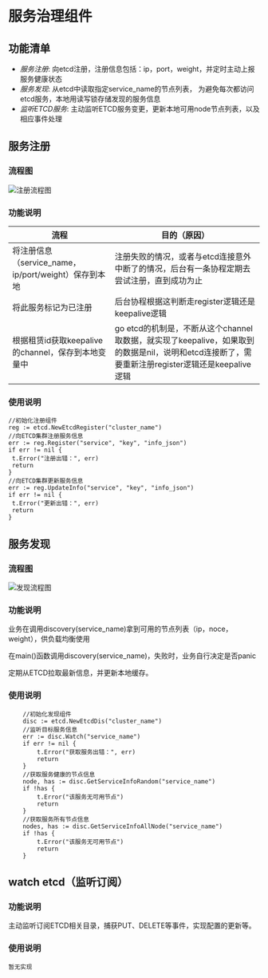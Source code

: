 # 服务治理组件

## 功能清单

* *服务注册*: 向etcd注册，注册信息包括：ip，port，weight，并定时主动上报服务健康状态
* *服务发现*: 从etcd中读取指定service_name的节点列表， 为避免每次都访问etcd服务，本地用读写锁存储发现的服务信息
* *监听ETCD服务*: 主动监听ETCD服务变更，更新本地可用node节点列表，以及相应事件处理

## 服务注册

### 流程图

![注册流程图](../asset/etcd_reg.png)

### 功能说明

| 流程           | 目的（原因）
| ----------------    | -----
| 将注册信息（service_name，ip/port/weight）保存到本地       | 注册失败的情况，或者与etcd连接意外中断了的情况，后台有一条协程定期去尝试注册，直到成功为止
| 将此服务标记为已注册        | 后台协程根据这判断走register逻辑还是keepalive逻辑
| 根据租赁id获取keepalive的channel，保存到本地变量中        | go etcd的机制是，不断从这个channel取数据，就实现了keepalive，如果取到的数据是nil，说明和etcd连接断了，需要重新注册register逻辑还是keepalive逻辑

### 使用说明

```Golang
//初始化注册组件
reg := etcd.NewEtcdRegister("cluster_name")
//向ETCD集群注册服务信息
err := reg.Register("service", "key", "info_json")
if err != nil {
 t.Error("注册出错：", err)
 return
}
//向ETCD集群更新服务信息
err := reg.UpdateInfo("service", "key", "info_json")
if err != nil {
 t.Error("更新出错：", err)
 return
}
```

## 服务发现

### 流程图

![发现流程图](../asset/etcd_disc.png)

### 功能说明

业务在调用discovery(service_name)拿到可用的节点列表（ip，noce，weight），供负载均衡使用

在main()函数调用discovery(service_name)，失败时，业务自行决定是否panic

定期从ETCD拉取最新信息，并更新本地缓存。

### 使用说明

``` Golang
    //初始化发现组件
    disc := etcd.NewEtcdDis("cluster_name")
    //监听目标服务信息
    err := disc.Watch("service_name")
    if err != nil {
        t.Error("获取服务出错：", err)
        return
    }
    //获取服务健康的节点信息
    node, has := disc.GetServiceInfoRandom("service_name")
    if !has {
        t.Error("该服务无可用节点")
        return
    }
    //获取服务所有节点信息
    nodes, has := disc.GetServiceInfoAllNode("service_name")
    if !has {
        t.Error("该服务无可用节点")
        return
    }
```

## watch etcd（监听订阅）

### 功能说明

主动监听订阅ETCD相关目录，捕获PUT、DELETE等事件，实现配置的更新等。

### 使用说明

```Golang
暂无实现
```
